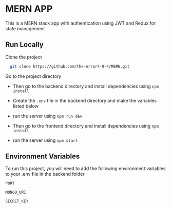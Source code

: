 
# MERN APP

This is a MERN stack app with authentication using JWT and Redux for state management

## Run Locally

Clone the project

```bash
  git clone https://github.com/the-error4-0-4/MERN.git
```

Go to the project directory

- Then go to the backend directory and install dependencies using `npm install`

- Create the `.env` file  in the backend directory and make the variables listed below 

- run the server using `npm run dev`

- Then go to the frontend directory and install dependencies using `npm install`

- run the server using `npm start`






## Environment Variables

To run this project, you will need to add the following environment variables to your .env file in the backend folder

`PORT`

`MONGO_URI`

`SECRET_KEY`

